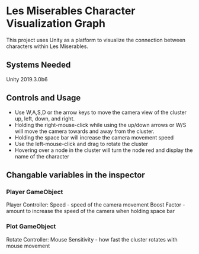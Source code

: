 # Les Miserables Character Visualization Graph
This project uses Unity as a platform to visualize the connection between characters within Les Miserables.

## Systems Needed
Unity 2019.3.0b6

## Controls and Usage
- Use W,A,S,D or the arrow keys to move the camera view of the cluster up, left, down, and right.
- Holding the right-mouse-click while using the up/down arrows or W/S will move the camera towards and away from the cluster.
- Holding the space bar will increase the camera movement speed
- Use the left-mouse-click and drag to rotate the cluster
- Hovering over a node in the cluster will turn the node red and display the name of the character

## Changable variables in the inspector
### Player GameObject
Player Controller:
Speed - speed of the camera movement
Boost Factor - amount to increase the speed of the camera when holding space bar
### Plot GameObject
Rotate Controller:
Mouse Sensitivity - how fast the cluster rotates with mouse movement
